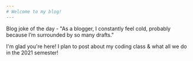 ```yaml
---
# Welcome to my blog!
---
```

Blog joke of the day - "As a blogger, I constantly feel cold, probably because I’m surrounded by so many drafts." 

I'm glad you're here! I plan to post about my coding class & what all we do in the 2021 semester!
